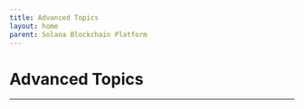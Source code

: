 ```yaml
---
title: Advanced Topics
layout: home
parent: Solana Blockchain Platform
---
```


# Advanced Topics
---